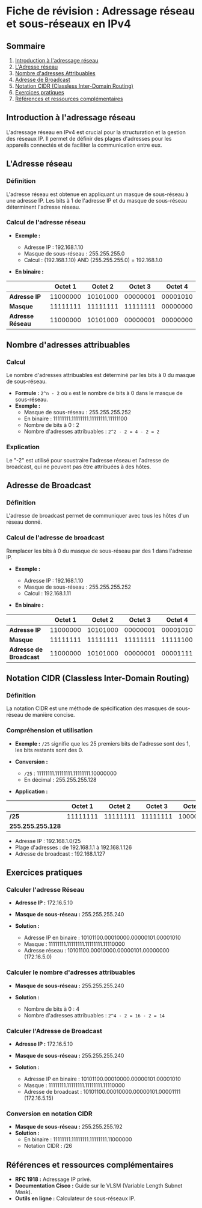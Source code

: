 # Fiche de révision : Adressage réseau et sous-réseaux en IPv4

## Sommaire
1. [Introduction à l'adressage réseau](#introduction-à-ladressage-réseau)
2. [L'Adresse réseau](#ladresse-réseau)
3. [Nombre d'adresses Attribuables](#nombre-dadresses-attribuables)
4. [Adresse de Broadcast](#adresse-de-broadcast)
5. [Notation CIDR (Classless Inter-Domain Routing)](#notation-cidr-classless-inter-domain-routing)
6. [Exercices pratiques](#exercices-pratiques)
7. [Références et ressources complémentaires](#références-et-ressources-complémentaires)

## Introduction à l'adressage réseau

L'adressage réseau en IPv4 est crucial pour la structuration et la gestion des réseaux IP. Il permet de définir des plages d'adresses pour les appareils connectés et de faciliter la communication entre eux.

## L'Adresse réseau

### Définition
L'adresse réseau est obtenue en appliquant un masque de sous-réseau à une adresse IP. Les bits à 1 de l'adresse IP et du masque de sous-réseau déterminent l'adresse réseau.

### Calcul de l'adresse réseau
- **Exemple :**
  - Adresse IP : 192.168.1.10
  - Masque de sous-réseau : 255.255.255.0
  - Calcul : (192.168.1.10) AND (255.255.255.0) = 192.168.1.0

- **En binaire :**

|                  | Octet 1  | Octet 2  | Octet 3  | Octet 4  |
|------------------|----------|----------|----------|----------|
| **Adresse IP**   | 11000000 | 10101000 | 00000001 | 00001010 |
| **Masque**       | 11111111 | 11111111 | 11111111 | 00000000 |
| **Adresse Réseau** | 11000000 | 10101000 | 00000001 | 00000000 |

## Nombre d'adresses attribuables

### Calcul
Le nombre d'adresses attribuables est déterminé par les bits à 0 du masque de sous-réseau.
- **Formule :** `2^n - 2` où `n` est le nombre de bits à 0 dans le masque de sous-réseau.
- **Exemple :**
  - Masque de sous-réseau : 255.255.255.252
  - En binaire : 11111111.11111111.11111111.11111100
  - Nombre de bits à 0 : 2
  - Nombre d'adresses attribuables : `2^2 - 2 = 4 - 2 = 2`

### Explication
Le "-2" est utilisé pour soustraire l'adresse réseau et l'adresse de broadcast, qui ne peuvent pas être attribuées à des hôtes.

## Adresse de Broadcast

### Définition
L'adresse de broadcast permet de communiquer avec tous les hôtes d'un réseau donné.

### Calcul de l'adresse de broadcast
Remplacer les bits à 0 du masque de sous-réseau par des 1 dans l'adresse IP.
- **Exemple :**
  - Adresse IP : 192.168.1.10
  - Masque de sous-réseau : 255.255.255.252
  - Calcul : 192.168.1.11

- **En binaire :**

|                  | Octet 1  | Octet 2  | Octet 3  | Octet 4  |
|------------------|----------|----------|----------|----------|
| **Adresse IP**   | 11000000 | 10101000 | 00000001 | 00001010 |
| **Masque**       | 11111111 | 11111111 | 11111111 | 11111100 |
| **Adresse de Broadcast** | 11000000 | 10101000 | 00000001 | 00001111 |

## Notation CIDR (Classless Inter-Domain Routing)

### Définition
La notation CIDR est une méthode de spécification des masques de sous-réseau de manière concise.

### Compréhension et utilisation
- **Exemple :** `/25` signifie que les 25 premiers bits de l'adresse sont des 1, les bits restants sont des 0.
- **Conversion :**
  - `/25` : 11111111.11111111.11111111.10000000
  - En décimal : 255.255.255.128

- **Application :**

|                  | Octet 1  | Octet 2  | Octet 3  | Octet 4  |
|------------------|----------|----------|----------|----------|
| **/25**          | 11111111 | 11111111 | 11111111 | 10000000 |
| **255.255.255.128** |

  - Adresse IP : 192.168.1.0/25
  - Plage d'adresses : de 192.168.1.1 à 192.168.1.126
  - Adresse de broadcast : 192.168.1.127

## Exercices pratiques

### Calculer l'adresse Réseau
- **Adresse IP :** 172.16.5.10
- **Masque de sous-réseau :** 255.255.255.240

- **Solution :**
  - Adresse IP en binaire : 10101100.00010000.00000101.00001010
  - Masque : 11111111.11111111.11111111.11110000
  - Adresse réseau : 10101100.00010000.00000101.00000000 (172.16.5.0)

### Calculer le nombre d'adresses attribuables
- **Masque de sous-réseau :** 255.255.255.240

- **Solution :**
  - Nombre de bits à 0 : 4
  - Nombre d'adresses attribuables : `2^4 - 2 = 16 - 2 = 14`

### Calculer l'Adresse de Broadcast
- **Adresse IP :** 172.16.5.10
- **Masque de sous-réseau :** 255.255.255.240

- **Solution :**
  - Adresse IP en binaire : 10101100.00010000.00000101.00001010
  - Masque : 11111111.11111111.11111111.11110000
  - Adresse de broadcast : 10101100.00010000.00000101.00001111 (172.16.5.15)

### Conversion en notation CIDR
- **Masque de sous-réseau :** 255.255.255.192
- **Solution :**
  - En binaire : 11111111.11111111.11111111.11000000
  - Notation CIDR : /26

## Références et ressources complémentaires

- **RFC 1918 :** Adressage IP privé.
- **Documentation Cisco :** Guide sur le VLSM (Variable Length Subnet Mask).
- **Outils en ligne :** Calculateur de sous-réseaux IP.
